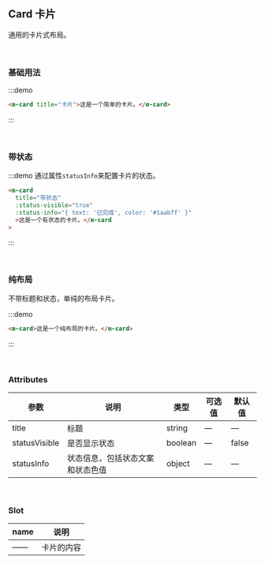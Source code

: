 ## Card 卡片

通用的卡片式布局。

<br />

### 基础用法

:::demo

```html
<m-card title="卡片">这是一个简单的卡片。</m-card>
```

:::

<br />

### 带状态

:::demo 通过属性`statusInfo`来配置卡片的状态。

```html
<m-card
  title="带状态"
  :status-visible="true"
  :status-info="{ text: '已完成', color: '#1aabff' }"
  >这是一个有状态的卡片。</m-card
>
```

:::

<br />

### 纯布局

不带标题和状态，单纯的布局卡片。

:::demo

```html
<m-card>这是一个纯布局的卡片。</m-card>
```

:::

<br />

### Attributes

| 参数          | 说明                             | 类型    | 可选值 | 默认值 |
| ------------- | -------------------------------- | ------- | ------ | ------ |
| title         | 标题                             | string  | —      | —      |
| statusVisible | 是否显示状态                     | boolean | —      | false  |
| statusInfo    | 状态信息，包括状态文案和状态色值 | object  | —      | —      |

<br />

### Slot

| name | 说明       |
| ---- | ---------- |
| ——   | 卡片的内容 |
